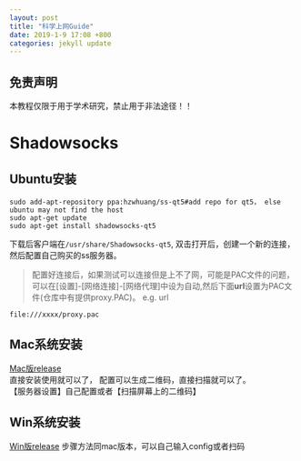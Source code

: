```yaml
---
layout: post  
title: "科学上网Guide"  
date: 2019-1-9 17:08 +800  
categories: jekyll update  
---
```


## 免责声明
本教程仅限于用于学术研究，禁止用于非法途径！！  


Shadowsocks 
===========

Ubuntu安装
--------
```
sudo add-apt-repository ppa:hzwhuang/ss-qt5#add repo for qt5， else ubuntu may not find the host
sudo apt-get update
sudo apt-get install shadowsocks-qt5
```
下载后客户端在`/usr/share/Shadowsocks-qt5`, 双击打开后，创建一个新的连接，然后配置自己购买的ss服务器。  
>配置好连接后，如果测试可以连接但是上不了网，可能是PAC文件的问题，可以在[设置]-[网络连接]-[网络代理]中设为自动,然后下面**url**设置为PAC文件(仓库中有提供proxy.PAC)。
e.g. url   
```
file:///xxxx/proxy.pac
```

Mac系统安装
--------
[Mac版release](https://github.com/shadowsocks/ShadowsocksX-NG/releases)  
直接安装使用就可以了， 配置可以生成二维码，直接扫描就可以了。    
【服务器设置】自己配置或者【扫描屏幕上的二维码】


Win系统安装
---------
[Win版release](https://github.com/shadowsocks/shadowsocks-windows/releases)
步骤方法同mac版本，可以自己输入config或者扫码